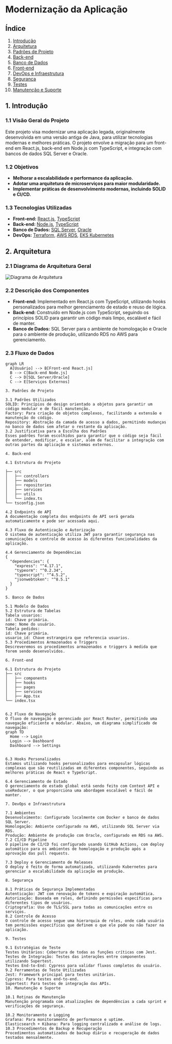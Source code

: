 # Modernização da Aplicação

## Índice
1. [Introdução](#1-introdução)
2. [Arquitetura](#2-arquitetura)
3. [Padrões de Projeto](#3-padrões-de-projeto)
4. [Back-end](#4-back-end)
5. [Banco de Dados](#5-banco-de-dados)
6. [Front-end](#6-front-end)
7. [DevOps e Infraestrutura](#7-devops-e-infraestrutura)
8. [Segurança](#8-segurança)
9. [Testes](#9-testes)
10. [Manutenção e Suporte](#10-manutenção-e-suporte)

## 1. Introdução
### 1.1 Visão Geral do Projeto
Este projeto visa modernizar uma aplicação legada, originalmente desenvolvida em uma versão antiga de Java, para utilizar tecnologias modernas e melhores práticas. O projeto envolve a migração para um front-end em React.js, back-end em Node.js com TypeScript, e integração com bancos de dados SQL Server e Oracle.

### 1.2 Objetivos
- **Melhorar a escalabilidade e performance da aplicação.**
- **Adotar uma arquitetura de microserviços para maior modularidade.**
- **Implementar práticas de desenvolvimento modernas, incluindo SOLID e CI/CD.**

### 1.3 Tecnologias Utilizadas
- **Front-end:** [React.js](https://reactjs.org/), [TypeScript](https://www.typescriptlang.org/)
- **Back-end:** [Node.js](https://nodejs.org/), [TypeScript](https://www.typescriptlang.org/)
- **Banco de Dados:** [SQL Server](https://www.microsoft.com/en-us/sql-server), [Oracle](https://www.oracle.com/database/)
- **DevOps:** [Terraform](https://www.terraform.io/), [AWS RDS](https://aws.amazon.com/rds/), [EKS Kubernetes](https://aws.amazon.com/eks/)

## 2. Arquitetura
### 2.1 Diagrama de Arquitetura Geral
![Diagrama de Arquitetura](./assets/diagrama-arquitetura.png)

### 2.2 Descrição dos Componentes
- **Front-end:** Implementado em React.js com TypeScript, utilizando hooks personalizados para melhor gerenciamento de estado e reuso de lógica.
- **Back-end:** Construído em Node.js com TypeScript, seguindo os princípios SOLID para garantir um código mais limpo, escalável e fácil de manter.
- **Banco de Dados:** SQL Server para o ambiente de homologação e Oracle para o ambiente de produção, utilizando RDS no AWS para gerenciamento.

### 2.3 Fluxo de Dados
```mermaid
graph LR
  A[Usuário] --> B[Front-end React.js]
  B --> C[Back-end Node.js]
  C --> D[SQL Server/Oracle]
  C --> E[Serviços Externos]

3. Padrões de Projeto

3.1 Padrões Utilizados
SOLID: Princípios de design orientado a objetos para garantir um código modular e de fácil manutenção.
Factory: Para criação de objetos complexos, facilitando a extensão e manutenção do código.
Repository: Abstração da camada de acesso a dados, permitindo mudanças no banco de dados sem afetar o restante da aplicação.
3.2 Justificativa para a Escolha dos Padrões
Esses padrões foram escolhidos para garantir que o código seja fácil de entender, modificar, e escalar, além de facilitar a integração com outras partes da aplicação e sistemas externos.

4. Back-end

4.1 Estrutura do Projeto

├── src
│   ├── controllers
│   ├── models
│   ├── repositories
│   ├── services
│   ├── utils
│   └── index.ts
└── tsconfig.json

4.2 Endpoints de API
A documentação completa dos endpoints de API será gerada automaticamente e pode ser acessada aqui.

4.3 Fluxo de Autenticação e Autorização
O sistema de autenticação utiliza JWT para garantir segurança nas comunicações e controle de acesso às diferentes funcionalidades da aplicação.

4.4 Gerenciamento de Dependências
{
  "dependencies": {
    "express": "^4.17.1",
    "typeorm": "^0.2.34",
    "typescript": "^4.5.2",
    "jsonwebtoken": "^8.5.1"
  }
}

5. Banco de Dados

5.1 Modelo de Dados
5.2 Estrutura de Tabelas
Tabela usuarios:
id: Chave primária.
nome: Nome do usuário.
Tabela pedidos:
id: Chave primária.
usuario_id: Chave estrangeira que referencia usuarios.
5.3 Procedimentos Armazenados e Triggers
Descreveremos os procedimentos armazenados e triggers à medida que forem sendo desenvolvidos.

6. Front-end

6.1 Estrutura do Projeto
├── src
│   ├── components
│   ├── hooks
│   ├── pages
│   ├── services
│   ├── App.tsx
└── index.tsx


6.2 Fluxo de Navegação
O fluxo de navegação é gerenciado por React Router, permitindo uma navegação eficiente e modular. Abaixo, um diagrama simplificado de navegação:
graph TD
  Home --> Login
  Login --> Dashboard
  Dashboard --> Settings


6.3 Hooks Personalizados
Estamos utilizando hooks personalizados para encapsular lógicas complexas que são reutilizadas em diferentes componentes, seguindo as melhores práticas de React e TypeScript.

6.4 Gerenciamento de Estado
O gerenciamento de estado global está sendo feito com Context API e useReducer, o que proporciona uma abordagem escalável e fácil de manter.

7. DevOps e Infraestrutura

7.1 Ambientes
Desenvolvimento: Configurado localmente com Docker e banco de dados SQL Server.
Homologação: Ambiente configurado na AWS, utilizando SQL Server via RDS.
Produção: Ambiente de produção com Oracle, configurado em RDS na AWS.
7.2 CI/CD Pipeline
O pipeline de CI/CD foi configurado usando GitHub Actions, com deploy automático para os ambientes de homologação e produção após a aprovação das pull requests.

7.3 Deploy e Gerenciamento de Releases
O deploy é feito de forma automatizada, utilizando Kubernetes para gerenciar a escalabilidade da aplicação em produção.

8. Segurança

8.1 Práticas de Segurança Implementadas
Autenticação: JWT com renovação de tokens e expiração automática.
Autorização: Baseada em roles, definindo permissões específicas para diferentes tipos de usuários.
Criptografia: Uso de TLS/SSL para todas as comunicações entre os serviços.
8.2 Controle de Acesso
O controle de acesso segue uma hierarquia de roles, onde cada usuário tem permissões específicas que definem o que ele pode ou não fazer na aplicação.

9. Testes

9.1 Estratégias de Teste
Testes Unitários: Cobertura de todas as funções críticas com Jest.
Testes de Integração: Testes das interações entre componentes utilizando Supertest.
Testes End-to-End: Cypress para validar fluxos completos do usuário.
9.2 Ferramentas de Teste Utilizadas
Jest: Framework principal para testes unitários.
Cypress: Para testes end-to-end.
Supertest: Para testes de integração das APIs.
10. Manutenção e Suporte

10.1 Rotinas de Manutenção
Manutenção programada com atualizações de dependências a cada sprint e verificações de segurança.

10.2 Monitoramento e Logging
Grafana: Para monitoramento de performance e uptime.
Elasticsearch + Kibana: Para logging centralizado e análise de logs.
10.3 Procedimentos de Backup e Recuperação
Procedimentos automatizados de backup diário e recuperação de dados testados mensalmente.
